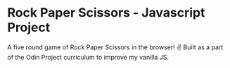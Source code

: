 # Rock Paper Scissors - Javascript Project
A five round game of Rock Paper Scissors in the browser! ✌️
Built as a part of the Odin Project curriculum to improve my vanilla JS. 
